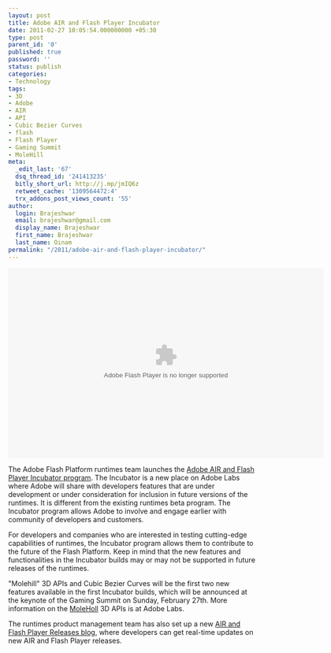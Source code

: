 ```yaml
---
layout: post
title: Adobe AIR and Flash Player Incubator
date: 2011-02-27 10:05:54.000000000 +05:30
type: post
parent_id: '0'
published: true
password: ''
status: publish
categories:
- Technology
tags:
- 3D
- Adobe
- AIR
- API
- Cubic Bezier Curves
- flash
- Flash Player
- Gaming Summit
- MoleHill
meta:
  _edit_last: '67'
  dsq_thread_id: '241413235'
  bitly_short_url: http://j.mp/jmIQ6z
  retweet_cache: '1309564472:4'
  trx_addons_post_views_count: '55'
author:
  login: Brajeshwar
  email: brajeshwar@gmail.com
  display_name: Brajeshwar
  first_name: Brajeshwar
  last_name: Oinam
permalink: "/2011/adobe-air-and-flash-player-incubator/"
---
```

<p><object width="640" height="386"><param name="movie" value="http://images.tv.adobe.com/swf/player.swf" /><param name="allowFullScreen" value="true" /><param name="allowscriptaccess" value="always" /><param name="FlashVars" value="fileID=8184&amp;context=64&amp;embeded=true&amp;environment=production" /><embed src="http://images.tv.adobe.com/swf/player.swf" flashvars="fileID=8184&amp;context=64&amp;embeded=true&amp;environment=production" type="application/x-shockwave-flash" allowscriptaccess="always" allowfullscreen="true" width="640" height="386"></embed></object></p>

<p>The Adobe Flash Platform runtimes team launches the <a href="http://www.adobe.com/go/runtimes_incubator">Adobe AIR and Flash Player Incubator program</a>. The Incubator is a new place on Adobe Labs where Adobe will share with developers features that are under development or under consideration for inclusion in future versions of the runtimes. It is different from the existing runtimes beta program. The Incubator program allows Adobe to involve and engage earlier with community of developers and customers.</p>
<p>For developers and companies who are interested in testing cutting-edge capabilities of runtimes, the Incubator program allows them to contribute to the future of the Flash Platform. Keep in mind that the new features and functionalities in the Incubator builds may or may not be supported in future releases of the runtimes.</p>
<p>"Molehill" 3D APIs and Cubic Bezier Curves will be the first two new features available in the first Incubator builds, which will be announced at the keynote of the Gaming Summit on Sunday, February 27th. More information on the <a href="http://www.adobe.com/go/molehill">MoleHoll</a> 3D APIs is at Adobe Labs.</p>
<p>The runtimes product management team has also set up a new <a href="http://blogs.adobe.com/flashruntimereleases/">AIR and Flash Player Releases blog</a>, where developers can get real-time updates on new AIR and Flash Player releases.</p>
